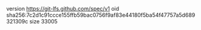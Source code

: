 version https://git-lfs.github.com/spec/v1
oid sha256:7c2d1c91ccce155ffb59bac0756f9af83e44180f5ba54f47757a5d689321309c
size 33005
